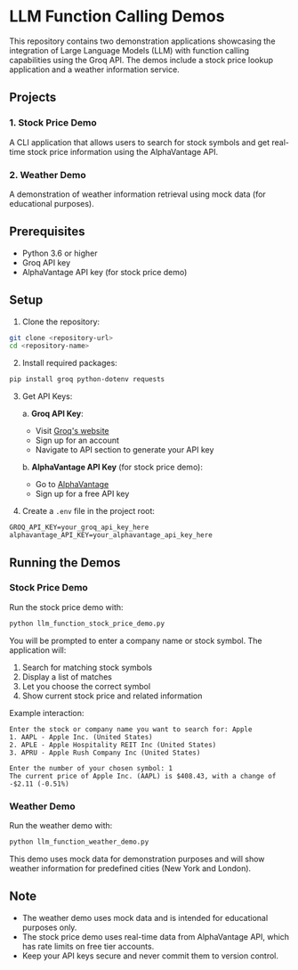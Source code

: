 # LLM Function Calling Demos

This repository contains two demonstration applications showcasing the integration of Large Language Models (LLM) with function calling capabilities using the Groq API. The demos include a stock price lookup application and a weather information service.

## Projects

### 1. Stock Price Demo
A CLI application that allows users to search for stock symbols and get real-time stock price information using the AlphaVantage API.

### 2. Weather Demo
A demonstration of weather information retrieval using mock data (for educational purposes).

## Prerequisites

- Python 3.6 or higher
- Groq API key
- AlphaVantage API key (for stock price demo)

## Setup

1. Clone the repository:
```bash
git clone <repository-url>
cd <repository-name>
```

2. Install required packages:
```bash
pip install groq python-dotenv requests
```

3. Get API Keys:

   a. **Groq API Key**:
   - Visit [Groq's website](https://console.groq.com)
   - Sign up for an account
   - Navigate to API section to generate your API key

   b. **AlphaVantage API Key** (for stock price demo):
   - Go to [AlphaVantage](https://www.alphavantage.co)
   - Sign up for a free API key

4. Create a `.env` file in the project root:
```plaintext
GROQ_API_KEY=your_groq_api_key_here
alphavantage_API_KEY=your_alphavantage_api_key_here
```

## Running the Demos

### Stock Price Demo

Run the stock price demo with:
```bash
python llm_function_stock_price_demo.py
```

You will be prompted to enter a company name or stock symbol. The application will:
1. Search for matching stock symbols
2. Display a list of matches
3. Let you choose the correct symbol
4. Show current stock price and related information

Example interaction:
```
Enter the stock or company name you want to search for: Apple
1. AAPL - Apple Inc. (United States)
2. APLE - Apple Hospitality REIT Inc (United States)
3. APRU - Apple Rush Company Inc (United States)

Enter the number of your chosen symbol: 1
The current price of Apple Inc. (AAPL) is $408.43, with a change of -$2.11 (-0.51%)
```

### Weather Demo

Run the weather demo with:
```bash
python llm_function_weather_demo.py
```

This demo uses mock data for demonstration purposes and will show weather information for predefined cities (New York and London).

## Note

- The weather demo uses mock data and is intended for educational purposes only.
- The stock price demo uses real-time data from AlphaVantage API, which has rate limits on free tier accounts.
- Keep your API keys secure and never commit them to version control.